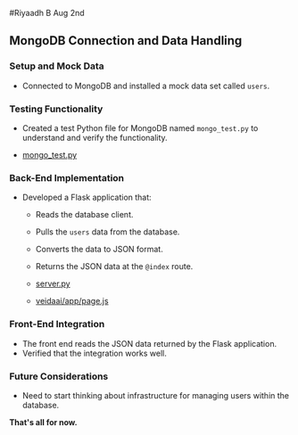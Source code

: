 #Riyaadh B Aug 2nd 
## MongoDB Connection and Data Handling

### Setup and Mock Data

- Connected to MongoDB and installed a mock data set called `users`.

### Testing Functionality

- Created a test Python file for MongoDB named `mongo_test.py` to understand and verify the functionality.

- [mongo_test.py](server/mongo_test.py)


### Back-End Implementation

- Developed a Flask application that:
  - Reads the database client.
  - Pulls the `users` data from the database.
  - Converts the data to JSON format.
  - Returns the JSON data at the `@index` route.

  - [server.py](server/server.py)
  - [veidaai/app/page.js](veidaai/app/page.js)

### Front-End Integration

- The front end reads the JSON data returned by the Flask application.
- Verified that the integration works well.

### Future Considerations

- Need to start thinking about infrastructure for managing users within the database.

**That's all for now.**
